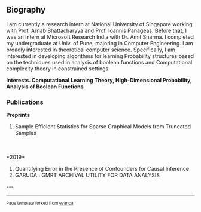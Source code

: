 

## Biography
I am currently a research intern at National University of Singapore working with Prof. Arnab Bhattacharyya and Prof. Ioannis Panageas.
Before that, I was an intern at Microsoft Research India with Dr. Amit Sharma. I completed my undergraduate at Univ. of Pune, majoring in Computer Engineering.
I am broadly interested in theoretical computer science. Specifically, I am interested in developing algorithms for learning Probability structures based on the techniques used in analysis of boolean functions and Computational complexity theory in constrained settings.

**Interests. Computational Learning Theory, High-Dimensional Probability, Analysis of Boolean Functions**
### Publications
**Preprints**
<ol>
<li>Sample Efficient Statistics for Sparse Graphical Models from Truncated Samples </li>
</ol>
<br><br>
*2019*
<ol>
<li> Quantifying Error in the Presence of Confounders for Causal Inference  </li>
<li> GARUDA : GMRT ARCHIVAL UTILITY FOR DATA ANALYSIS </li>
</ol>
---




---
<p style="font-size:11px">Page template forked from <a href="https://github.com/evanca/quick-portfolio">evanca</a></p>
<!-- Remove above link if you don't want to attibute -->
